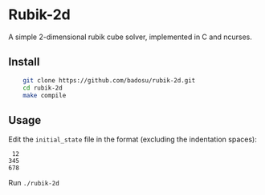Rubik-2d
========

A simple 2-dimensional rubik cube solver, implemented in C and ncurses.

Install
-------

```sh
    git clone https://github.com/badosu/rubik-2d.git
    cd rubik-2d
    make compile
```

Usage
-----

Edit the `initial_state` file in the format (excluding the indentation spaces):

     12
    345
    678

Run `./rubik-2d`
